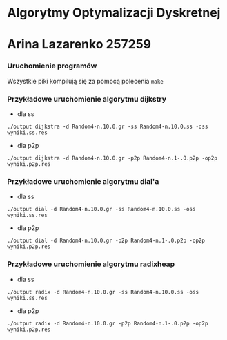 # Algorytmy Optymalizacji Dyskretnej 
# Arina Lazarenko 257259
### Uruchomienie programów
Wszystkie piki kompilują się za pomocą polecenia ```make```
### Przykładowe uruchomienie algorytmu dijkstry 
- dla ss
```
./output dijkstra -d Random4-n.10.0.gr -ss Random4-n.10.0.ss -oss wyniki.ss.res
```
- dla p2p
```
./output dijkstra -d Random4-n.10.0.gr -p2p Random4-n.1-.0.p2p -op2p wyniki.p2p.res
```
### Przykładowe uruchomienie algorytmu dial'a 
- dla ss
```
./output dial -d Random4-n.10.0.gr -ss Random4-n.10.0.ss -oss wyniki.ss.res
```
- dla p2p
```
./output dial -d Random4-n.10.0.gr -p2p Random4-n.1-.0.p2p -op2p wyniki.p2p.res
```
### Przykładowe uruchomienie algorytmu radixheap
- dla ss
```
./output radix -d Random4-n.10.0.gr -ss Random4-n.10.0.ss -oss wyniki.ss.res
```
- dla p2p
```
./output radix -d Random4-n.10.0.gr -p2p Random4-n.1-.0.p2p -op2p wyniki.p2p.res
```